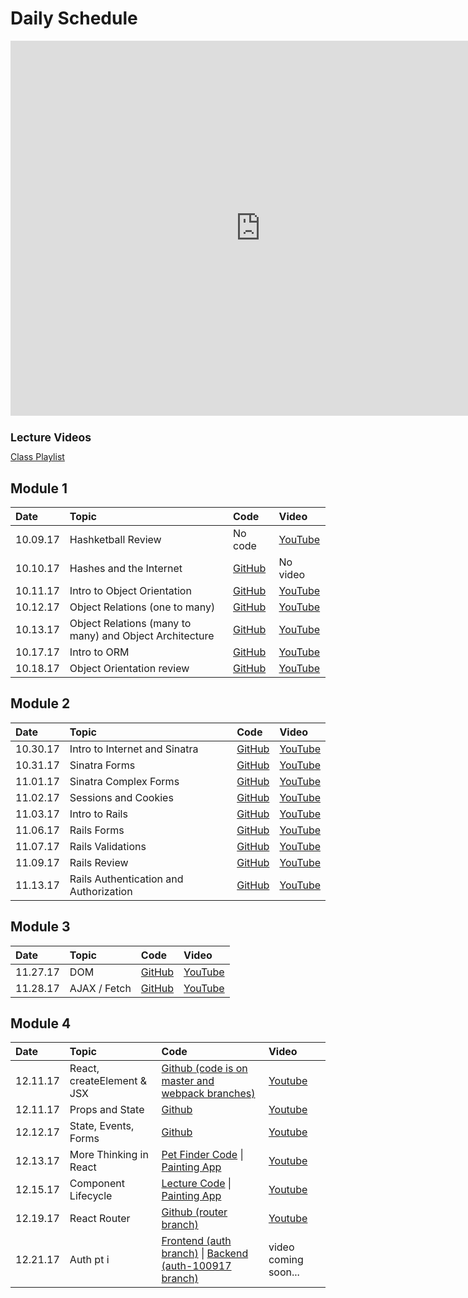 # Daily Schedule

<iframe src="https://calendar.google.com/calendar/embed?mode=WEEK&amp;height=600&amp;wkst=2&amp;bgcolor=%23ffffff&amp;src=flatironschool.com_shos2ld19ovfkial4sj506d490%40group.calendar.google.com&color=%238C500B&amp;ctz=America%2FNew_York" style="border-width:0" width="800" height="600" frameborder="0" scrolling="no"></iframe>

<h1 style="font-size: 125%;">Lecture Videos</h1>
<a href="https://www.youtube.com/playlist?list=PLc6AmvC5ZybyyUtlhP63_wvnvkXu3T35N">Class Playlist</a>

## Module 1
|Date|Topic|Code|Video|
|:--|:--|:--|:--|
|10.09.17|Hashketball Review|No code|[YouTube](https://youtu.be/7H32mRmd-qg)|
|10.10.17|Hashes and the Internet|[GitHub](https://github.com/learn-co-students/web-100917/tree/master/02_hashes_and_internet)|No video|
|10.11.17|Intro to Object Orientation|[GitHub](https://github.com/learn-co-students/web-100917/tree/master/03_intro_to_oo)|[YouTube](https://youtu.be/YXZMfZ_eb74)|
|10.12.17|Object Relations (one to many)|[GitHub](https://github.com/learn-co-students/web-100917/tree/master/04_object_relations)|[YouTube](https://youtu.be/oUOzCqw468I)|
|10.13.17|Object Relations (many to many) and Object Architecture|[GitHub](https://github.com/learn-co-students/web-100917/tree/master/05_object_architecture)|[YouTube](https://youtu.be/Mteg5g6Pe24)|
|10.17.17|Intro to ORM|[GitHub](https://github.com/learn-co-students/web-100917/tree/master/06_object_relational_mapper)|[YouTube](https://youtu.be/2aymwPjDNd4)|
|10.18.17|Object Orientation review|[GitHub](https://github.com/learn-co-students/web-100917/tree/master/07_object_orientation_review)|[YouTube](https://youtu.be/RylgB6qh0E4)

## Module 2
|Date|Topic|Code|Video|
|:--|:--|:--|:--|
|10.30.17|Intro to Internet and Sinatra|[GitHub](https://github.com/learn-co-students/web-100917/tree/master/09_intro_sinatra)|[YouTube](https://youtu.be/PmN1-cGkZlo)
|10.31.17|Sinatra Forms|[GitHub](https://github.com/learn-co-students/web-100917/tree/master/10_sinatra_forms)|[YouTube](https://youtu.be/7bPUNXRXbO0)|
|11.01.17|Sinatra Complex Forms|[GitHub](https://github.com/learn-co-students/web-100917/tree/master/11_sinatra_complex_forms)|[YouTube](https://youtu.be/ixhiC_ixrSc)|
|11.02.17|Sessions and Cookies|[GitHub](https://github.com/learn-co-students/web-100917/tree/master/12_sinatra_sessions)|[YouTube](https://youtu.be/AmIgz5oOFp4)
|11.03.17|Intro to Rails|[GitHub](https://github.com/learn-co-students/web-100917/tree/master/13_intro_to_rails)|[YouTube](https://youtu.be/uXXEaLLis0A)|
|11.06.17|Rails Forms|[GitHub](https://github.com/learn-co-students/web-100917/tree/master/14_rails_forms/fwitter)|[YouTube](https://youtu.be/tsAIM_oLk9k)|
|11.07.17|Rails Validations|[GitHub](https://github.com/learn-co-students/web-100917/tree/master/14_rails_forms/fwitter)|[YouTube](https://youtu.be/hT5crOpnzR8)|
|11.09.17|Rails Review|[GitHub](https://github.com/sbal13/Hitchhikers-Complete)|[YouTube](https://www.youtube.com/watch?v=qclEtrL13V8)|
|11.13.17|Rails Authentication and Authorization|[GitHub](https://github.com/RachelSa/rails-sessions-review/)|[YouTube](https://www.youtube.com/watch?v=NN-RTzjR8J8&feature=youtu.be)|

## Module 3
|Date|Topic|Code|Video|
|:--|:--|:--|:--|
|11.27.17|DOM|[GitHub](https://github.com/learn-co-students/web-100917/tree/master/15_dom)|[YouTube]()|
|11.28.17|AJAX / Fetch|[GitHub](https://github.com/learn-co-students/web-100917/tree/master/16_fetch)|[YouTube](https://youtu.be/KBm2yVoflgU)|


## Module 4
|Date|Topic|Code|Video|
|:--|:--|:--|:--|
|12.11.17|React, createElement & JSX| [Github (code is on master and webpack branches)](https://github.com/learn-co-curriculum/react-starter-100917/)|[Youtube](http://youtu.be/goeDYkPuapE)|
|12.11.17|Props and State|[Github](https://github.com/learn-co-curriculum/react-painting-example-app-web-100917)|[Youtube](http://youtu.be/hiL4hUVx5UI)|
|12.12.17|State, Events, Forms|[Github](https://github.com/learn-co-curriculum/100917-react-state-and-forms)|[Youtube](http://youtu.be/dnJrDmeKTwI)|
|12.13.17|More Thinking in React|[Pet Finder Code](https://github.com/alexgriff/react-props-and-state-lab) \| [Painting App](https://github.com/learn-co-curriculum/react-painting-example-app-web-100917)|[Youtube](http://youtu.be/nvFFBk-L_VI)|
|12.15.17|Component Lifecycle|[Lecture Code](https://github.com/learn-co-students/mod-4-component-lifecycle-lecture-web-100917) \| [Painting App](https://github.com/learn-co-curriculum/react-painting-example-app-web-100917)|[Youtube](https://youtu.be/VviCiyNtFC4)|
|12.19.17|React Router|[Github (router branch)](https://github.com/learn-co-curriculum/react-painting-example-app-web-100917/tree/router)|[Youtube](http://youtu.be/lps-Eq2QWxk)|
|12.21.17|Auth pt i|[Frontend (auth branch)](https://github.com/learn-co-curriculum/react-painting-example-app-web-100917/tree/auth) \| [Backend (auth-100917 branch)](https://github.com/alexgriff/painting-example-app-backend/tree/auth-100917)|video coming soon...|


